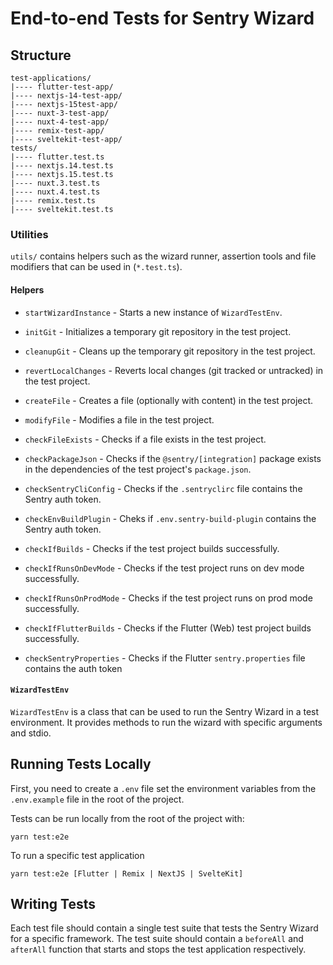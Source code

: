 # End-to-end Tests for Sentry Wizard

## Structure

```
test-applications/
|---- flutter-test-app/
|---- nextjs-14-test-app/
|---- nextjs-15test-app/
|---- nuxt-3-test-app/
|---- nuxt-4-test-app/
|---- remix-test-app/
|---- sveltekit-test-app/
tests/
|---- flutter.test.ts
|---- nextjs.14.test.ts
|---- nextjs.15.test.ts
|---- nuxt.3.test.ts
|---- nuxt.4.test.ts
|---- remix.test.ts
|---- sveltekit.test.ts
```

### Utilities

`utils/` contains helpers such as the wizard runner, assertion tools and file modifiers that can be used in (`*.test.ts`).

#### Helpers

- `startWizardInstance` - Starts a new instance of `WizardTestEnv`.

- `initGit` - Initializes a temporary git repository in the test project.
- `cleanupGit` - Cleans up the temporary git repository in the test project.
- `revertLocalChanges` - Reverts local changes (git tracked or untracked) in the test project.

- `createFile` - Creates a file (optionally with content) in the test project.
- `modifyFile` - Modifies a file in the test project.

- `checkFileExists` - Checks if a file exists in the test project.
- `checkPackageJson` - Checks if the `@sentry/[integration]` package exists in the dependencies of the test project's `package.json`.
- `checkSentryCliConfig` - Checks if the `.sentryclirc` file contains the Sentry auth token.
- `checkEnvBuildPlugin` - Cheks if `.env.sentry-build-plugin` contains the Sentry auth token.

- `checkIfBuilds` - Checks if the test project builds successfully.
- `checkIfRunsOnDevMode` - Checks if the test project runs on dev mode successfully.
- `checkIfRunsOnProdMode` - Checks if the test project runs on prod mode successfully.

- `checkIfFlutterBuilds` - Checks if the Flutter (Web) test project builds successfully.
- `checkSentryProperties` - Checks if the Flutter `sentry.properties` file contains the auth token

#### `WizardTestEnv`

`WizardTestEnv` is a class that can be used to run the Sentry Wizard in a test environment. It provides methods to run the wizard with specific arguments and stdio.

## Running Tests Locally

First, you need to create a `.env` file set the environment variables from the `.env.example` file in the root of the project.

Tests can be run locally from the root of the project with:

`yarn test:e2e`

To run a specific test application

`yarn test:e2e [Flutter | Remix | NextJS | SvelteKit]`

## Writing Tests

Each test file should contain a single test suite that tests the Sentry Wizard for a specific framework. The test suite should contain a `beforeAll` and `afterAll` function that starts and stops the test application respectively.
